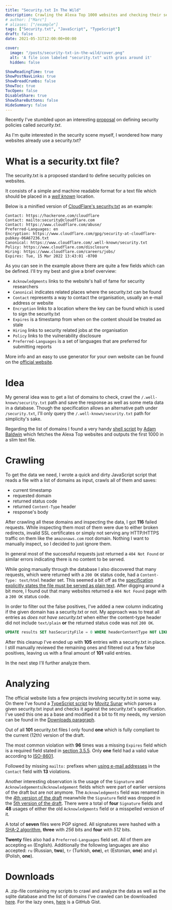```yaml
---
title: "Security.txt In The Wild"
description: Crawling the Alexa Top 1000 websites and checking their security.txt file
# author: ["Marc"]
# aliases: ["/example"]
tags: ["Security.txt", "JavaScript", "TypeScript"]
draft: false
date: 2021-05-31T12:00:00+00:00

cover:
  image: "/posts/security-txt-in-the-wild/cover.png"
  alt: 'A file icon labeled "security.txt" with grass around it'
  hidden: false

ShowReadingTime: true
ShowPostNavLinks: true
ShowBreadCrumbs: false
ShowToc: true
TocOpen: false
DisableShare: true
ShowShareButtons: false
HideSummary: false
---
```


Recently I've stumbled upon an interesting [proposal](https://datatracker.ietf.org/doc/html/draft-foudil-securitytxt-12) on defining security policies called _security.txt_.

As I'm quite interested in the security scene myself, I wondered how many websites already use a security.txt?

# What is a security.txt file?

The security.txt is a proposed standard to define security policies on websites.

It consists of a simple and machine readable format for a text file which should be placed in a [_well known_](https://datatracker.ietf.org/doc/html/rfc8615) location.

Below is a minified version of [CloudFlare's security.txt](https://www.cloudflare.com/.well-known/security.txt) as an example:

```text
Contact: https://hackerone.com/cloudflare
Contact: mailto:security@cloudflare.com
Contact: https://www.cloudflare.com/abuse/
Preferred-Languages: en
Encryption: https://www.cloudflare.com/gpg/security-at-cloudflare-pubkey-06A67236.txt
Canonical: https://www.cloudflare.com/.well-known/security.txt
Policy: https://www.cloudflare.com/disclosure
Hiring: https://www.cloudflare.com/careers/jobs/
Expires: Tue, 15 Mar 2022 13:43:01 -0700
```

As you can see in the example above there are quite a few fields which can be defined. I'll try my best and give a brief overview:

- `Acknowledgments` links to the website's hall of fame for security researchers
- `Canonical` indicates related places where the security.txt can be found
- `Contact` represents a way to contact the organisation, usually an e-mail address or website
- `Encryption` links to a location where the key can be found which is used to sign the security.txt
- `Expires` is a timestamp from when on the content should be treated as stale
- `Hiring` links to security related jobs at the organisation
- `Policy` links to the vulnerability disclosure
- `Preferred-Languages` is a set of languages that are preferred for submitting reports

More info and an easy to use generator for your own website can be found on the [official website](https://securitytxt.org/).

# Idea

My general idea was to get a list of domains to check, crawl the `/.well-known/security.txt` path and save the response as well as some meta data in a database. Though the specification allows an alternative path under `/security.txt`, I'll only query the `/.well-known/security.txt` path for simplicity's sake.

Regarding the list of domains I found a very handy [shell script](https://gist.github.com/evilpacket/3628941) by [Adam Baldwin](https://github.com/evilpacket) which fetches the Alexa Top websites and outputs the first 1000 in a slim text file.

# Crawling

To get the data we need, I wrote a quick and dirty JavaScript script that reads a file with a list of domains as input, crawls all of them and saves:

- current timestamp
- requested domain
- returned status code
- returned `Content-Type` header
- response's body

After crawling all these domains and inspecting the data, I got **116** failed requests. While inspecting them most of them were due to either broken redirects, invalid SSL certificates or simply not serving any HTTP/HTTPS traffic on them like the `amazonaws.com` root domain. Nothing I want to manually inspect, so I decided to just ignore them.

In general most of the successful requests just returned a `404 Not Found` or similar errors indicating there is no content to be served.

While going manually through the database I also discovered that many requests, which were returned with a `200 OK` status code, had a `Content-Type: text/html` header set. This seemed a bit off as the [specification explicitly states the file must be served as plain text](https://datatracker.ietf.org/doc/html/draft-foudil-securitytxt-12#section-5). After digging around a bit more, I found out that many websites returned a `404 Not Found` page with a `200 OK` status code.

In order to filter out the false positives, I've added a new column indicating if the given domain has a security.txt or not. My approach was to treat all entries as _does not have security.txt_ when either the content-type header did not include `text/plain` **or** the returned status code was not `200 OK`.

```sql
UPDATE results SET hasSecurityFile = 0 WHERE headerContentType NOT LIKE "%text/plain%" OR statusCode IS NOT 200;
```

After this cleanup I've ended up with **105** entries with a security.txt in place. I still manually reviewed the remaining ones and filtered out a few false positives, leaving us with a final amount of **101** valid entries.

In the next step I'll further analyze them.

# Analyzing

The official website lists a few projects involving security.txt in some way. On there I've found a [TypeScript script](https://github.com/movitz-s/security-txt-node-parser) by [Movitz Sunar](https://github.com/movitz-s) which parses a given security.txt input and checks it against the security.txt's specification. I've used this one as a base and modified it a bit to fit my needs, my version can be found in the [Downloads paragraph](#downloads).

Out of all **101** security.txt files I only found **one** which is fully compliant to the current (12th) version of the draft.

The most common violation with **96** times was a missing `Expires` field which is a required field stated in [section 3.5.5](https://datatracker.ietf.org/doc/html/draft-foudil-securitytxt-12#section-3.5.5). Only **one** field had a valid value according to [ISO-8601](https://en.wikipedia.org/wiki/ISO_8601).

Followed by missing `mailto:` prefixes when [using e-mail addresses](https://datatracker.ietf.org/doc/html/draft-foudil-securitytxt-12#section-3.5.3) in the `Contact` field with **13** violations.

Another interesting observation is the usage of the `Signature` and `Acknowledgements`/`Acknowledgement` fields which were part of earlier versions of the draft but are not anymore. The `Acknowledgments` field was renamed in the [4th version of the draft](https://datatracker.ietf.org/doc/html/draft-foudil-securitytxt-04) meanwhile the `Signature` field was dropped in the [5th version of the draft](https://datatracker.ietf.org/doc/html/draft-foudil-securitytxt-05). There were a total of **four** `Signature` fields and **48** usages of either the old `Acknowledgments` field or a misspelled version of it.

A total of **seven** files were PGP signed. All signatures were hashed with a [SHA-2 algorithm](https://en.wikipedia.org/wiki/SHA-2), **three** with _256_ bits and **four** with _512_ bits.

**Twenty** files also had a `Preferred-Languages` field set. All of them are accepting `en` (English). Additionally the following languages are also accepted: `ru` (Russian, **two**), `tr` (Turkish, **one**), `et` (Estonian, **one**) and `pl` (Polish, **one**).

# Downloads

A .zip-file containing my scripts to crawl and analyze the data as well as the sqlite database and the list of domains I've crawled can be downloaded [here](/posts/security-txt-in-the-wild/security-txt.zip). For the lazy ones, [here](https://gist.github.com/MarcMogdanz/331223649e03108b002c4d8029053b7d) is a GitHub Gist.
